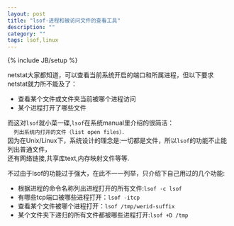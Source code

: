 ```yaml
---
layout: post
title: "lsof-进程和被访问文件的查看工具"
description: ""
category: ""
tags: lsof,linux
---
```

{% include JB/setup %}

netstat大家都知道，可以查看当前系统开启的端口和所属进程，但以下要求netstat就力所不能及了：

* 查看某个文件或文件夹当前被哪个进程访问
* 某个进程打开了哪些文件

而这对`lsof`就小菜一碟,`lsof`在系统manual里介绍的很简洁：  
　`列出系统内打开的文件（list open files）．`  
因为在Unix/Linux下，系统设计的理念是:一切都是文件，所以`lsof`的功能不止能列出普通文件，  
还有网络链接,共享库text,内存映射文件等等.  

不过由于lsof的功能过于强大，在此不一一列举，只介绍下自己用过的几个功能:

* 根据进程的命令名称列出进程打开的所有文件:`lsof -c lsof`
* 有哪些tcp端口被哪些进程打开：`lsof -itcp`
* 查看某个文件被哪个进程打开：`lsof /tmp/werid-suffix`
* 某个文件夹下递归的所有文件都被哪些进程打开:`lsof +D /tmp`
